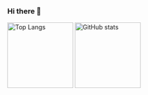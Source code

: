 ### Hi there 👋

<!--
**neige68/neige68** is a ✨ _special_ ✨ repository because its `README.md` (this file) appears on your GitHub profile.

Here are some ideas to get you started:

- 🔭 I’m currently working on ...
- 🌱 I’m currently learning ...
- 👯 I’m looking to collaborate on ...
- 🤔 I’m looking for help with ...
- 💬 Ask me about ...
- 📫 How to reach me: ...
- 😄 Pronouns: ...
- ⚡ Fun fact: ...
-->

<p aligh='left'>
  <img alt='Top Langs' height='150px' src='https://github-readme-stats.vercel.app/api/top-langs/?username=neige68&layout=compact&theme=dark' />
  <img alt='GitHub stats' height='150px' src='https://github-readme-stats.vercel.app/api?username=neige68&theme=dark' />
</p>
